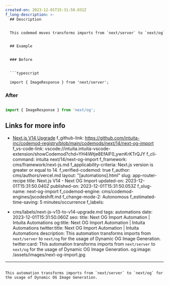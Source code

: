 ```yaml
---
created-on: 2023-12-01T15:31:50.031Z
f_long-description: >-
  ## Description


  This codemod moves transforms imports from `next/server` to `next/og` for usage of [Dynamic OG Image Generation](https://nextjs.org/docs/app/building-your-application/optimizing/metadata#dynamic-image-generation).


  ## Example


  ### Before


  ```typescript

  import { ImageResponse } from 'next/server';

  ```


  ### After


  ```typescript

  import { ImageResponse } from 'next/og';

  ```


  ## Links for more info


  * [Next.js V14 Upgrade](https://nextjs.org/docs/pages/building-your-application/upgrading/version-14)
f_github-link: https://github.com/intuita-inc/codemod-registry/blob/main/codemods/next/14/next-og-import
f_vs-code-link: vscode://intuita.intuita-vscode-extension/showCodemod?chd=YH4iWtje8EfAlF0_ywnKrKTrQJY
f_cli-command: intuita next/14/next-og-import
f_framework: cms/framework/next-js.md
f_applicability-criteria: Next.js version is greater or equal to 14.
f_verified-codemod: true
f_author: cms/authors/vercel.md
layout: "[automations].html"
slug: app-router-recipe
title: Next.js V14 - Next OG Import
updated-on: 2023-12-01T15:31:50.040Z
published-on: 2023-12-01T15:31:50.053Z
f_slug-name: next-og-import
f_codemod-engine: cms/codemod-engines/jscodeshift.md
f_change-mode-2: Autonomous
f_estimated-time-saving: 5 minutes/occurrence
f_labels:
  - cms/labels/next-js-v13-to-v14-upgrade.md
tags: automations
date: 2023-12-01T15:31:50.060Z
seo:
  title: Next OG Import Automation | Intuita Automations
  og:title: Next OG Import Automation | Intuita Automations
  twitter:title: Next OG Import Automation | Intuita Automations
  description: This automation transforms imports from `next/server` to `next/og`
    for the usage of Dynamic OG Image Generation.
  twitter:card: This automation transforms imports from `next/server` to `next/og`
    for the usage of Dynamic OG Image Generation.
  og:image: /assets/images/next-og-import.jpg
---
```

This automation transforms imports from `next/server` to `next/og` for the usage of Dynamic OG Image Generation.